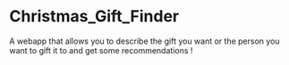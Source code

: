 # Christmas_Gift_Finder
A webapp that allows you to describe the gift you want or the person you want to gift it to and get some recommendations !
